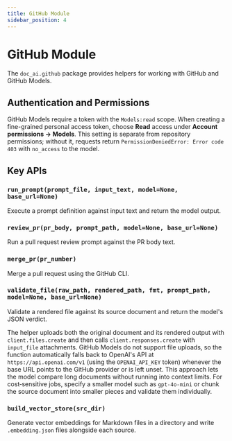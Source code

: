 ```yaml
---
title: GitHub Module
sidebar_position: 4
---
```


# GitHub Module

The `doc_ai.github` package provides helpers for working with GitHub and GitHub Models.

## Authentication and Permissions

GitHub Models require a token with the `Models:read` scope. When creating a fine-grained personal access token, choose **Read** access under **Account permissions → Models**. This setting is separate from repository permissions; without it, requests return `PermissionDeniedError: Error code 403` with `no_access` to the model.

## Key APIs

### `run_prompt(prompt_file, input_text, model=None, base_url=None)`
Execute a prompt definition against input text and return the model output.

### `review_pr(pr_body, prompt_path, model=None, base_url=None)`
Run a pull request review prompt against the PR body text.

### `merge_pr(pr_number)`
Merge a pull request using the GitHub CLI.

### `validate_file(raw_path, rendered_path, fmt, prompt_path, model=None, base_url=None)`
Validate a rendered file against its source document and return the model's JSON verdict.

The helper uploads both the original document and its rendered output with
`client.files.create` and then calls `client.responses.create` with
`input_file` attachments. GitHub Models do not support file uploads, so the
function automatically falls back to OpenAI's API at
`https://api.openai.com/v1` (using the `OPENAI_API_KEY` token) whenever the base
URL points to the GitHub provider or is left unset. This approach lets the model
compare long documents without running into context limits. For cost‑sensitive
jobs, specify a smaller model such as `gpt-4o-mini` or chunk the source document
into smaller pieces and validate them individually.

### `build_vector_store(src_dir)`
Generate vector embeddings for Markdown files in a directory and write `.embedding.json` files alongside each source.
